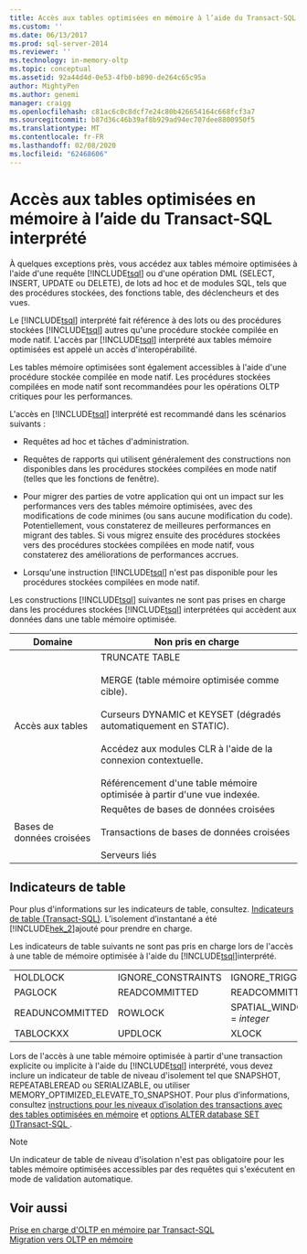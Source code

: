 ```yaml
---
title: Accès aux tables optimisées en mémoire à l’aide du Transact-SQL interprété | Microsoft Docs
ms.custom: ''
ms.date: 06/13/2017
ms.prod: sql-server-2014
ms.reviewer: ''
ms.technology: in-memory-oltp
ms.topic: conceptual
ms.assetid: 92a44d4d-0e53-4fb0-b890-de264c65c95a
author: MightyPen
ms.author: genemi
manager: craigg
ms.openlocfilehash: c81ac6c0c8dcf7e24c80b426654164c668fcf3a7
ms.sourcegitcommit: b87d36c46b39af8b929ad94ec707dee8800950f5
ms.translationtype: MT
ms.contentlocale: fr-FR
ms.lasthandoff: 02/08/2020
ms.locfileid: "62468606"
---
```

# <a name="accessing-memory-optimized-tables-using-interpreted-transact-sql"></a>Accès aux tables optimisées en mémoire à l’aide du Transact-SQL interprété
  À quelques exceptions près, vous accédez aux tables mémoire optimisées à l'aide d'une requête [!INCLUDE[tsql](../../includes/tsql-md.md)] ou d'une opération DML (SELECT, INSERT, UPDATE ou DELETE), de lots ad hoc et de modules SQL, tels que des procédures stockées, des fonctions table, des déclencheurs et des vues.  
  
 Le [!INCLUDE[tsql](../../includes/tsql-md.md)] interprété fait référence à des lots ou des procédures stockées [!INCLUDE[tsql](../../includes/tsql-md.md)] autres qu'une procédure stockée compilée en mode natif. L'accès par [!INCLUDE[tsql](../../includes/tsql-md.md)] interprété aux tables mémoire optimisées est appelé un accès d'interopérabilité.  
  
 Les tables mémoire optimisées sont également accessibles à l'aide d'une procédure stockée compilée en mode natif. Les procédures stockées compilées en mode natif sont recommandées pour les opérations OLTP critiques pour les performances.  
  
 L'accès en [!INCLUDE[tsql](../../includes/tsql-md.md)] interprété est recommandé dans les scénarios suivants :  
  
-   Requêtes ad hoc et tâches d'administration.  
  
-   Requêtes de rapports qui utilisent généralement des constructions non disponibles dans les procédures stockées compilées en mode natif (telles que les fonctions de fenêtre).  
  
-   Pour migrer des parties de votre application qui ont un impact sur les performances vers des tables mémoire optimisées, avec des modifications de code minimes (ou sans aucune modification du code). Potentiellement, vous constaterez de meilleures performances en migrant des tables. Si vous migrez ensuite des procédures stockées vers des procédures stockées compilées en mode natif, vous constaterez des améliorations de performances accrues.  
  
-   Lorsqu'une instruction [!INCLUDE[tsql](../../includes/tsql-md.md)] n'est pas disponible pour les procédures stockées compilées en mode natif.  
  
 Les constructions [!INCLUDE[tsql](../../includes/tsql-md.md)] suivantes ne sont pas prises en charge dans les procédures stockées [!INCLUDE[tsql](../../includes/tsql-md.md)] interprétées qui accèdent aux données dans une table mémoire optimisée.  
  
|Domaine|Non pris en charge|  
|----------|-----------------|  
|Accès aux tables|TRUNCATE TABLE<br /><br /> MERGE (table mémoire optimisée comme cible).<br /><br /> Curseurs DYNAMIC et KEYSET (dégradés automatiquement en STATIC).<br /><br /> Accédez aux modules CLR à l'aide de la connexion contextuelle.<br /><br /> Référencement d'une table mémoire optimisée à partir d'une vue indexée.|  
|Bases de données croisées|Requêtes de bases de données croisées<br /><br /> Transactions de bases de données croisées<br /><br /> Serveurs liés|  
  
## <a name="table-hints"></a>Indicateurs de table  
 Pour plus d'informations sur les indicateurs de table, consultez. [Indicateurs de table &#40;Transact-SQL&#41;](/sql/t-sql/queries/hints-transact-sql-table). L’isolement d’instantané a été [!INCLUDE[hek_2](../../includes/hek-2-md.md)]ajouté pour prendre en charge.  
  
 Les indicateurs de table suivants ne sont pas pris en charge lors de l'accès à une table de mémoire optimisée à l'aide du [!INCLUDE[tsql](../../includes/tsql-md.md)]interprété.  
  
|||||  
|-|-|-|-|  
|HOLDLOCK|IGNORE_CONSTRAINTS|IGNORE_TRIGGERS|NOWAIT|  
|PAGLOCK|READCOMMITTED|READCOMMITTEDLOCK|READPAST|  
|READUNCOMMITTED|ROWLOCK|SPATIAL_WINDOW_MAX_CELLS = *integer*|TABLOCK|  
|TABLOCKXX|UPDLOCK|XLOCK||  
  
 Lors de l'accès à une table mémoire optimisée à partir d'une transaction explicite ou implicite à l'aide du [!INCLUDE[tsql](../../includes/tsql-md.md)] interprété, vous devez inclure un indicateur de table de niveau d'isolement tel que SNAPSHOT, REPEATABLEREAD ou SERIALIZABLE, ou utiliser MEMORY_OPTIMIZED_ELEVATE_TO_SNAPSHOT. Pour plus d’informations, consultez [instructions pour les niveaux d’isolation des transactions avec des tables optimisées en mémoire](memory-optimized-tables.md) et [options ALTER database SET &#40;&#41;Transact-SQL ](/sql/t-sql/statements/alter-database-transact-sql-set-options).  
  
> [!NOTE]  
>  Un indicateur de table de niveau d'isolation n'est pas obligatoire pour les tables mémoire optimisées accessibles par des requêtes qui s'exécutent en mode de validation automatique.  
  
## <a name="see-also"></a>Voir aussi  
 [Prise en charge d'OLTP en mémoire par Transact-SQL](transact-sql-support-for-in-memory-oltp.md)   
 [Migration vers OLTP en mémoire](migrating-to-in-memory-oltp.md)  
  
  
